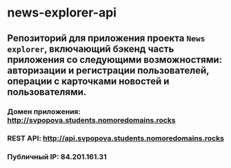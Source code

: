 # news-explorer-api

## Репозиторий для приложения проекта `News explorer`, включающий бэкенд часть приложения со следующими возможностями: авторизации и регистрации пользователей, операции с карточками новостей и пользователями.
  
### Домен приложения: http://svpopova.students.nomoredomains.rocks
### REST API: http://api.svpopova.students.nomoredomains.rocks
### Публичный IP: 84.201.161.31
